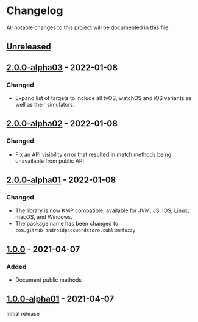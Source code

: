 # Changelog

All notable changes to this project will be documented in this file.

## [Unreleased]

## [2.0.0-alpha03] - 2022-01-08

### Changed

- Expand list of targets to include all tvOS, watchOS and iOS variants as well as their simulators.

## [2.0.0-alpha02] - 2022-01-08

### Changed

- Fix an API visibility error that resulted in match methods being unavailable from public API

## [2.0.0-alpha01] - 2022-01-08

### Changed

- The library is now KMP compatible, available for JVM, JS, iOS, Linux, macOS, and Windows.
- The package name has been changed to `com.github.androidpasswordstore.sublimefuzzy`

## [1.0.0] - 2021-04-07

### Added

- Document public methods

## [1.0.0-alpha01] - 2021-04-07

Initial release

[Unreleased]: https://github.com/android-password-store/sublime-fuzzy/compare/v2.0.0-alpha03..develop

[2.0.0-alpha03]: https://github.com/android-password-store/sublime-fuzzy/compare/v2.0.0-alpha02..v2.0.0-alpha03

[2.0.0-alpha02]: https://github.com/android-password-store/sublime-fuzzy/compare/v2.0.0-alpha01..v2.0.0-alpha02

[2.0.0-alpha01]: https://github.com/android-password-store/sublime-fuzzy/compare/v1.0.0..v2.0.0-alpha01

[1.0.0]: https://github.com/android-password-store/sublime-fuzzy/compare/v1.0.0-alpha01..v1.0.0

[1.0.0-alpha01]: https://github.com/android-password-store/sublime-fuzzy/commits/v1.0.0-alpha01
